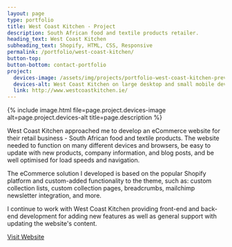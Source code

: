 ```yaml
---
layout: page
type: portfolio
title: West Coast Kitchen - Project
description: South African food and textile products retailer.
heading_text: West Coast Kitchen
subheading_text: Shopify, HTML, CSS, Responsive
permalink: /portfolio/west-coast-kitchen/
button-top:
button-bottom: contact-portfolio
project:
  devices-image: /assets/img/projects/portfolio-west-coast-kitchen-preview.png
  devices-alt: West Coast Kitchen on large desktop and small mobile devices preview
  link: http://www.westcoastkitchen.ie/
---
```


{% include image.html file=page.project.devices-image alt=page.project.devices-alt title=page.description %}

West Coast Kitchen approached me to develop an eCommerce website for their retail business - South African food and textile products. The website needed to function on many different devices and browsers, be easy to update with new products, company information, and blog posts, and be well optimised for load speeds and navigation.

The eCommerce solution I developed is based on the popular Shopify platform and custom-added functionality to the theme, such as: custom collection lists, custom collection pages, breadcrumbs, mailchimp newsletter integration, and more.

I continue to work with West Coast Kitchen providing front-end and back-end development for adding new features as well as general support with updating the website's content.

<div class="button-visit-website">
  <a href="{{ page.project.link }}" target="_blank" title="External link - visit {{ page.project.link }}">Visit Website <i class="fa fa-external-link"></i></a>
</div>
    
